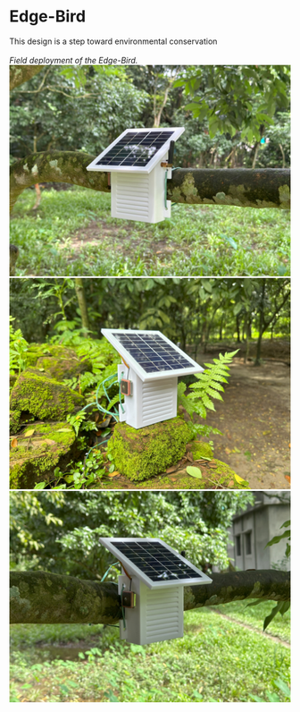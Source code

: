 # Edge-Bird
This design is a step toward environmental conservation<br><br>
*Field deployment of the Edge-Bird.*
![Deployment of the Edge-Bird](deployment_img1.jpg)
![Deployment of the Edge-Bird](deployment_img2.jpg)
![Deployment of the Edge-Bird](deployment_img3.jpg)


